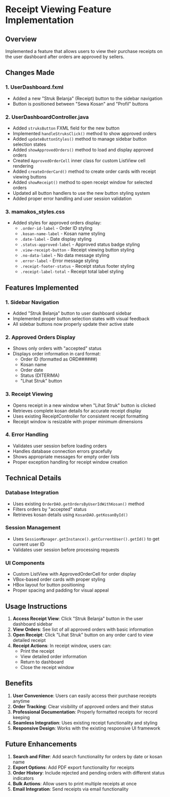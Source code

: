 # Receipt Viewing Feature Implementation

## Overview
Implemented a feature that allows users to view their purchase receipts on the user dashboard after orders are approved by sellers.

## Changes Made

### 1. UserDashboard.fxml
- Added a new "Struk Belanja" (Receipt) button to the sidebar navigation
- Button is positioned between "Sewa Kosan" and "Profil" buttons

### 2. UserDashboardController.java
- Added `struksButton` FXML field for the new button
- Implemented `handleStruksClick()` method to show approved orders
- Added `updateButtonStyles()` method to manage sidebar button selection states
- Added `showApprovedOrders()` method to load and display approved orders
- Created `ApprovedOrderCell` inner class for custom ListView cell rendering
- Added `createOrderCard()` method to create order cards with receipt viewing buttons
- Added `showReceipt()` method to open receipt window for selected orders
- Updated all button handlers to use the new button styling system
- Added proper error handling and user session validation

### 3. mamakos_styles.css
- Added styles for approved orders display:
  - `.order-id-label` - Order ID styling
  - `.kosan-name-label` - Kosan name styling
  - `.date-label` - Date display styling
  - `.status-approved-label` - Approved status badge styling
  - `.view-receipt-button` - Receipt viewing button styling
  - `.no-data-label` - No data message styling
  - `.error-label` - Error message styling
  - `.receipt-footer-status` - Receipt status footer styling
  - `.receipt-label-total` - Receipt total label styling

## Features Implemented

### 1. Sidebar Navigation
- Added "Struk Belanja" button to user dashboard sidebar
- Implemented proper button selection states with visual feedback
- All sidebar buttons now properly update their active state

### 2. Approved Orders Display
- Shows only orders with "accepted" status
- Displays order information in card format:
  - Order ID (formatted as ORD######)
  - Kosan name
  - Order date
  - Status (DITERIMA)
  - "Lihat Struk" button

### 3. Receipt Viewing
- Opens receipt in a new window when "Lihat Struk" button is clicked
- Retrieves complete kosan details for accurate receipt display
- Uses existing ReceiptController for consistent receipt formatting
- Receipt window is resizable with proper minimum dimensions

### 4. Error Handling
- Validates user session before loading orders
- Handles database connection errors gracefully
- Shows appropriate messages for empty order lists
- Proper exception handling for receipt window creation

## Technical Details

### Database Integration
- Uses existing `OrderDAO.getOrdersByUserIdWithKosan()` method
- Filters orders by "accepted" status
- Retrieves kosan details using `KosanDAO.getKosanById()`

### Session Management
- Uses `SessionManager.getInstance().getCurrentUser().getId()` to get current user ID
- Validates user session before processing requests

### UI Components
- Custom ListView with ApprovedOrderCell for order display
- VBox-based order cards with proper styling
- HBox layout for button positioning
- Proper spacing and padding for visual appeal

## Usage Instructions

1. **Access Receipt View**: Click "Struk Belanja" button in the user dashboard sidebar
2. **View Orders**: See list of all approved orders with basic information
3. **Open Receipt**: Click "Lihat Struk" button on any order card to view detailed receipt
4. **Receipt Actions**: In receipt window, users can:
   - Print the receipt
   - View detailed order information
   - Return to dashboard
   - Close the receipt window

## Benefits

1. **User Convenience**: Users can easily access their purchase receipts anytime
2. **Order Tracking**: Clear visibility of approved orders and their status
3. **Professional Documentation**: Properly formatted receipts for record keeping
4. **Seamless Integration**: Uses existing receipt functionality and styling
5. **Responsive Design**: Works with the existing responsive UI framework

## Future Enhancements

1. **Search and Filter**: Add search functionality for orders by date or kosan name
2. **Export Options**: Add PDF export functionality for receipts
3. **Order History**: Include rejected and pending orders with different status indicators
4. **Bulk Actions**: Allow users to print multiple receipts at once
5. **Email Integration**: Send receipts via email functionality